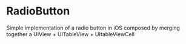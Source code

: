 # RadioButton
Simple implementation of a radio button in iOS composed by merging together a UIView + UITableView + UItableViewCell
